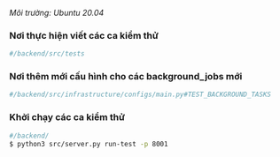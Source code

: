 *Môi trường: Ubuntu 20.04*

### Nơi thực hiện viết các ca kiểm thử

``` sh
#/backend/src/tests
```

### Nơi thêm mới cấu hình cho các background_jobs mới

``` sh
#/backend/src/infrastructure/configs/main.py#TEST_BACKGROUND_TASKS
```

### 

### Khởi chạy các ca kiểm thử

``` sh
#/backend/
$ python3 src/server.py run-test -p 8001
```